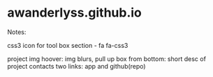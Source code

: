 # awanderlyss.github.io

Notes:

  css3 icon for tool box section - fa fa-css3

  project img hoover:
    img blurs,
    pull up box from bottom:
      short desc of project
      contacts two links: app and github(repo)
